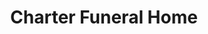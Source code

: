 ---
title: "Charter Funeral Home"
url: /kansas-city/charter-funeral-home/
shop: funeral directors
---